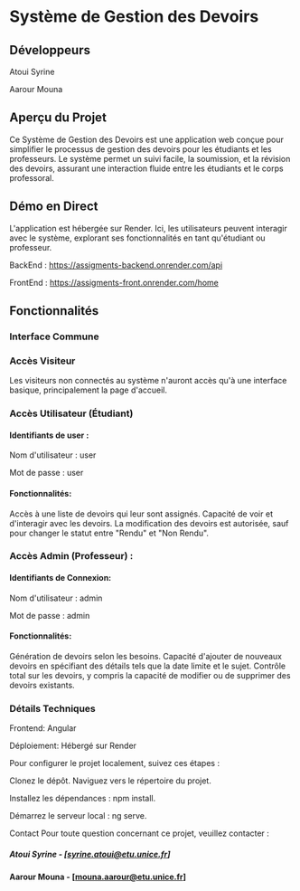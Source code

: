 # Système de Gestion des Devoirs

## Développeurs

Atoui Syrine

Aarour Mouna

## Aperçu du Projet

Ce Système de Gestion des Devoirs est une application web conçue pour simplifier le processus de gestion des devoirs pour les étudiants et les professeurs. Le système permet un suivi facile, la soumission, et la révision des devoirs, assurant une interaction fluide entre les étudiants et le corps professoral.

## Démo en Direct
L'application est hébergée sur Render. Ici, les utilisateurs peuvent interagir avec le système, explorant ses fonctionnalités en tant qu'étudiant ou professeur.

BackEnd :  https://assigments-backend.onrender.com/api

FrontEnd : https://assigments-front.onrender.com/home

## Fonctionnalités

### Interface Commune

### Accès Visiteur
Les visiteurs non connectés au système n'auront accès qu'à une interface basique, principalement la page d'accueil. 

### Accès Utilisateur (Étudiant)

#### Identifiants de user :

Nom d'utilisateur : user

Mot de passe : user 

#### Fonctionnalités:

Accès à une liste de devoirs qui leur sont assignés.
Capacité de voir et d'interagir avec les devoirs.
La modification des devoirs est autorisée, sauf pour changer le statut entre "Rendu" et "Non Rendu".

### Accès Admin (Professeur) :

#### Identifiants de Connexion:

Nom d'utilisateur : admin

Mot de passe : admin

#### Fonctionnalités:
Génération de devoirs selon les besoins.
Capacité d'ajouter de nouveaux devoirs en spécifiant des détails tels que la date limite et le sujet.
Contrôle total sur les devoirs, y compris la capacité de modifier ou de supprimer des devoirs existants.

### Détails Techniques

Frontend: Angular

Déploiement: Hébergé sur Render

Pour configurer le projet localement, suivez ces étapes :

Clonez le dépôt.
Naviguez vers le répertoire du projet.

Installez les dépendances : npm install.

Démarrez le serveur local : ng serve.

Contact
Pour toute question concernant ce projet, veuillez contacter :

##### Atoui Syrine - [syrine.atoui@etu.unice.fr]

#### Aarour Mouna - [mouna.aarour@etu.unice.fr]
